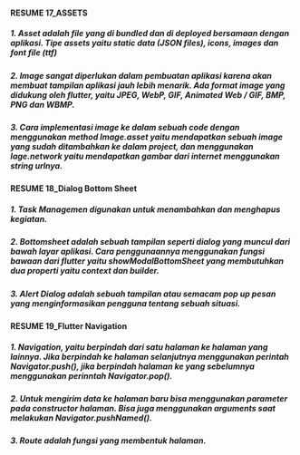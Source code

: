 #### RESUME 17_ASSETS
##### 1. Asset adalah file yang di bundled dan di deployed bersamaan dengan aplikasi. Tipe assets yaitu static data (JSON files), icons, images dan font file (ttf)

##### 2. Image sangat diperlukan dalam pembuatan aplikasi karena akan membuat tampilan aplikasi jauh lebih menarik. Ada format image yang didukung oleh flutter, yaitu JPEG, WebP, GIF, Animated Web / GIF, BMP, PNG dan WBMP.

##### 3. Cara implementasi image ke dalam sebuah code dengan menggunakan method Image.asset yaitu mendapatkan sebuah image yang sudah ditambahkan ke dalam project, dan menggunakan Iage.network yaitu mendapatkan gambar dari internet menggunakan string urlnya.

#### RESUME 18_Dialog Bottom Sheet

##### 1. Task Managemen digunakan untuk menambahkan dan menghapus kegiatan.

##### 2. Bottomsheet adalah sebuah tampilan seperti dialog yang muncul dari bawah layar aplikasi. Cara penggunaannya menggunakan fungsi bawaan dari flutter yaitu showModalBottomSheet yang membutuhkan dua properti yaitu context dan builder.

##### 3. Alert Dialog adalah sebuah tampilan atau semacam pop up pesan yang menginformasikan pengguna tentang sebuah situasi.

#### RESUME 19_Flutter Navigation
##### 1. Navigation, yaitu berpindah dari satu halaman ke halaman yang lainnya. Jika berpindah ke halaman selanjutnya menggunakan perintah Navigator.push(), jika berpindah halaman ke yang sebelumnya menggunakan perinntah Navigator.pop().
##### 2. Untuk mengirim data ke halaman baru bisa menggunakan parameter pada constructor halaman. Bisa juga menggunakan arguments saat melakukan Navigator.pushNamed().
##### 3. Route adalah fungsi yang membentuk halaman.